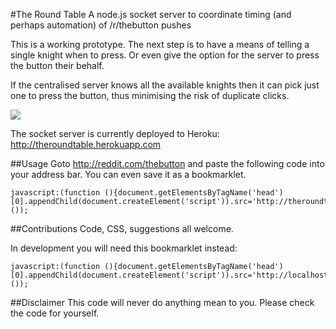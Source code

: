 #The Round Table
A node.js socket server to coordinate timing (and perhaps automation) of /r/thebutton pushes

This is a working prototype. The next step is to have a means of telling a single knight when to press.
Or even give the option for the server to press the button their behalf.

If the centralised server knows all the available knights then it can pick just one to press the
button, thus minimising the risk of duplicate clicks.


![](http://i.imgur.com/2Sw0NB0.jpg)

The socket server is currently deployed to Heroku: http://theroundtable.herokuapp.com

##Usage
Goto http://reddit.com/thebutton and paste the following code into your address bar. You can even save it as a bookmarklet.

```
javascript:(function (){document.getElementsByTagName('head')[0].appendChild(document.createElement('script')).src='http://theroundtable.herokuapp.com/bookmarklet.js?'+Math.random();}());
```

##Contributions
Code, CSS, suggestions all welcome.

In development you will need this bookmarklet instead:
```
javascript:(function (){document.getElementsByTagName('head')[0].appendChild(document.createElement('script')).src='http://localhost:5000/bookmarklet.js?'+Math.random();}());
```

##Disclaimer
This code will never do anything mean to you. Please check the code for yourself.
